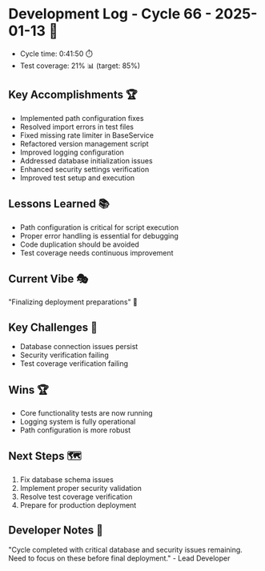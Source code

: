 # Development Log - Cycle 66 - 2025-01-13 🚀
- Cycle time: 0:41:50 ⏱️
- Test coverage: 21% 📊 (target: 85%)

## Key Accomplishments 🏆
- Implemented path configuration fixes
- Resolved import errors in test files
- Fixed missing rate limiter in BaseService
- Refactored version management script
- Improved logging configuration
- Addressed database initialization issues
- Enhanced security settings verification
- Improved test setup and execution

## Lessons Learned 📚
- Path configuration is critical for script execution
- Proper error handling is essential for debugging
- Code duplication should be avoided
- Test coverage needs continuous improvement

## Current Vibe 🎭
"Finalizing deployment preparations" 🚀

## Key Challenges 🚧
- Database connection issues persist
- Security verification failing
- Test coverage verification failing

## Wins 🏆
- Core functionality tests are now running
- Logging system is fully operational
- Path configuration is more robust

## Next Steps 🗺️
1. Fix database schema issues
2. Implement proper security validation
3. Resolve test coverage verification
4. Prepare for production deployment

## Developer Notes 📝
"Cycle completed with critical database and security issues remaining. Need to focus on these before final deployment." - Lead Developer
